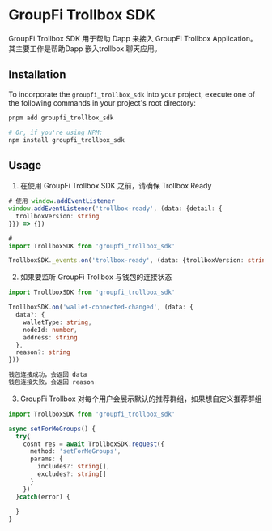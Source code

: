 # GroupFi Trollbox SDK
GroupFi Trollbox SDK 用于帮助 Dapp 来接入 GroupFi Trollbox Application。其主要工作是帮助Dapp 嵌入trollbox 聊天应用。

## Installation
To incorporate the `groupfi_trollbox_sdk` into your project, execute one of the following commands in your project's root directory:


```sh
pnpm add groupfi_trollbox_sdk

# Or, if you're using NPM:
npm install groupfi_trollbox_sdk
```

## Usage
1. 在使用 GroupFi Trollbox SDK 之前，请确保 Trollbox Ready 

```typescript
# 使用 window.addEventListener
window.addEventListener('trollbox-ready', (data: {detail: {
  trollboxVersion: string
}}) => {})

# 
import TrollboxSDK from 'groupfi_trollbox_sdk'

TrollboxSDK._events.on('trollbox-ready', (data: {trollboxVersion: string}) => {})
```

2. 如果要监听 GroupFi Trollbox 与钱包的连接状态

```typescript
import TrollboxSDK from 'groupfi_trollbox_sdk'

TrollboxSDK.on('wallet-connected-changed', (data: {
  data?: {
    walletType: string,
    nodeId: number,
    address: string
  },
  reason?: string
}))

钱包连接成功，会返回 data
钱包连接失败，会返回 reason
```

3. GroupFi Trollbox 对每个用户会展示默认的推荐群组，如果想自定义推荐群组
```typescript
import TrollboxSDK from 'groupfi_trollbox_sdk'

async setForMeGroups() {
  try{
    cosnt res = await TrollboxSDK.request({
      method: 'setForMeGroups',
      params: {
        includes?: string[],
        excludes?: string[]
      }
    })
  }catch(error) {
    
  }
}
```

